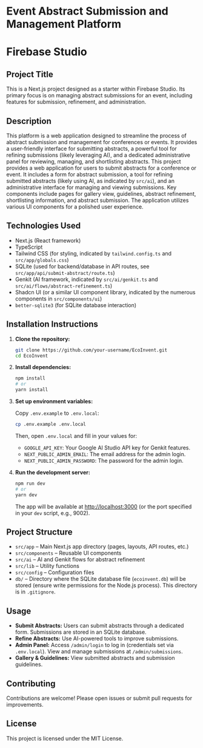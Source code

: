 
# Event Abstract Submission and Management Platform

# Firebase Studio

## Project Title

This is a Next.js project designed as a starter within Firebase Studio. Its primary focus is on managing abstract submissions for an event, including features for submission, refinement, and administration.

## Description
This platform is a web application designed to streamline the process of abstract submission and management for conferences or events. It provides a user-friendly interface for submitting abstracts, a powerful tool for refining submissions (likely leveraging AI), and a dedicated administrative panel for reviewing, managing, and shortlisting abstracts.
This project provides a web application for users to submit abstracts for a conference or event. It includes a form for abstract submission, a tool for refining submitted abstracts (likely using AI, as indicated by `src/ai`), and an administrative interface for managing and viewing submissions. Key components include pages for gallery view, guidelines, abstract refinement, shortlisting information, and abstract submission. The application utilizes various UI components for a polished user experience.

## Technologies Used

- Next.js (React framework)
- TypeScript
- Tailwind CSS (for styling, indicated by `tailwind.config.ts` and `src/app/globals.css`)
- SQLite (used for backend/database in API routes, see `src/app/api/submit-abstract/route.ts`)
- Genkit (AI framework, indicated by `src/ai/genkit.ts` and `src/ai/flows/abstract-refinement.ts`)
- Shadcn UI (or a similar UI component library, indicated by the numerous components in `src/components/ui`)
- `better-sqlite3` (for SQLite database interaction)

## Installation Instructions

1.  **Clone the repository:**
    ```sh
    git clone https://github.com/your-username/EcoInvent.git 
    cd EcoInvent
    ```
2.  **Install dependencies:**
    ```sh
    npm install
    # or
    yarn install
    ```

3.  **Set up environment variables:**

    Copy `.env.example` to `.env.local`:
    ```sh
    cp .env.example .env.local
    ```
    Then, open `.env.local` and fill in your values for:
    - `GOOGLE_API_KEY`: Your Google AI Studio API key for Genkit features.
    - `NEXT_PUBLIC_ADMIN_EMAIL`: The email address for the admin login.
    - `NEXT_PUBLIC_ADMIN_PASSWORD`: The password for the admin login.

4.  **Run the development server:**
    ```sh
    npm run dev
    # or
    yarn dev
    ```
    The app will be available at [http://localhost:3000](http://localhost:3000) (or the port specified in your `dev` script, e.g., 9002).

## Project Structure

- `src/app` – Main Next.js app directory (pages, layouts, API routes, etc.)
- `src/components` – Reusable UI components
- `src/ai` – AI and Genkit flows for abstract refinement
- `src/lib` – Utility functions
- `src/config` – Configuration files
- `db/` – Directory where the SQLite database file (`ecoinvent.db`) will be stored (ensure write permissions for the Node.js process). This directory is in `.gitignore`.

## Usage

- **Submit Abstracts:** Users can submit abstracts through a dedicated form. Submissions are stored in an SQLite database.
- **Refine Abstracts:** Use AI-powered tools to improve submissions.
- **Admin Panel:** Access `/admin/login` to log in (credentials set via `.env.local`). View and manage submissions at `/admin/submissions`.
- **Gallery & Guidelines:** View submitted abstracts and submission guidelines.

## Contributing

Contributions are welcome! Please open issues or submit pull requests for improvements.

## License

This project is licensed under the MIT License.
